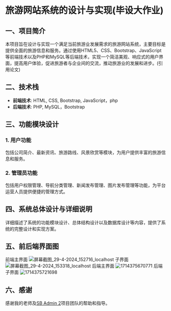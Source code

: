 # 旅游网站系统的设计与实现(毕设大作业)

## 一、项目简介
本项目旨在设计与实现一个满足当前旅游业发展需求的旅游网站系统，主要目标是提供全面的旅游信息和服务。通过使用HTML5、CSS、Bootstrap、JavaScript等前端技术以及PHP和MySQL等后端技术，实现一个简洁美观、响应式的用户界面，提高用户体验，促进旅游者与企业间的交流，推动旅游业的发展和进步。(引用论文)

## 二、技术栈
- **前端技术**: HTML, CSS, Bootstrap, JavaScript，php
- **后端技术**: PHP, MySQL，Bootstrap

## 三、功能模块设计
### 1. 用户功能
包括公司简介、最新资讯、旅游路线、风景欣赏等模块，为用户提供丰富的旅游信息和服务。

### 2. 管理员功能
包括用户权限管理、导航分类管理、新闻发布管理、图片发布管理等功能，为平台运营人员提供便捷的管理方式。

## 四、系统总体设计与详细说明
详细描述了系统的功能模块设计、总体结构设计以及数据库设计等内容，提供了系统的完整设计和实现方案。

## 五、前后端界面图
前端主界面
![屏幕截图_29-4-2024_152716_localhost](https://github.com/asd2261/bysj-lvwz/assets/139621324/d0e7218b-a522-4ccd-93c0-efa890e7a345)
子界面
![屏幕截图_29-4-2024_153318_localhost](https://github.com/asd2261/bysj-lvwz/assets/139621324/efe79ec3-f6ae-4ab8-95bc-85524b19c47c)
后端主界面
![1714375670771](https://github.com/asd2261/bysj-lvwz/assets/139621324/5505f618-a9e9-44a6-b759-440ee9e3e34c)
后端子界面
![1714375721698](https://github.com/asd2261/bysj-lvwz/assets/139621324/d9e956a9-6f2a-4654-b7cc-ddc38a3355be)

## 六、感谢
感谢我的老师及[SB Admin 2](https://github.com/startbootstrap/startbootstrap-sb-admin-2)项目团队的帮助和指导。
